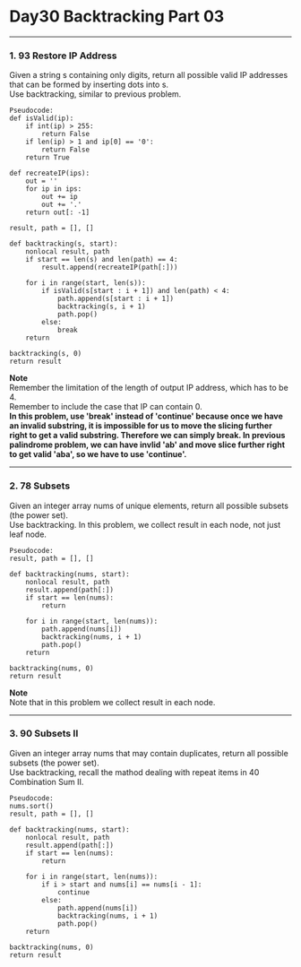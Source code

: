 # Day30 Backtracking Part 03

---

### 1. 93 Restore IP Address
Given a string s containing only digits, return all possible valid IP addresses that can be formed by inserting dots into s.  
Use backtracking, similar to previous problem.  

```
Pseudocode:
def isValid(ip):
    if int(ip) > 255:
        return False
    if len(ip) > 1 and ip[0] == '0':
        return False
    return True

def recreateIP(ips):
    out = ''
    for ip in ips:
        out += ip
        out += '.'
    return out[: -1]

result, path = [], []

def backtracking(s, start):
    nonlocal result, path
    if start == len(s) and len(path) == 4:
        result.append(recreateIP(path[:]))
    
    for i in range(start, len(s)):
        if isValid(s[start : i + 1]) and len(path) < 4:
            path.append(s[start : i + 1])
            backtracking(s, i + 1)
            path.pop()
        else:
            break
    return

backtracking(s, 0)
return result
```
**Note**  
Remember the limitation of the length of output IP address, which has to be 4.  
Remember to include the case that IP can contain 0.  
**In this problem, use 'break' instead of 'continue' because once we have an invalid substring, it is impossible for us to move the slicing further right to get a valid substring. Therefore we can simply break. In previous palindrome problem, we can have invlid 'ab' and move slice further right to get valid 'aba', so we have to use 'continue'.**   

---

### 2. 78 Subsets
Given an integer array nums of unique elements, return all possible subsets (the power set).  
Use backtracking. In this problem, we collect result in each node, not just leaf node.  

```
Pseudocode:
result, path = [], []

def backtracking(nums, start):
    nonlocal result, path
    result.append(path[:])
    if start == len(nums):
        return
    
    for i in range(start, len(nums)):
        path.append(nums[i])
        backtracking(nums, i + 1)
        path.pop()
    return

backtracking(nums, 0)
return result
```
**Note**  
Note that in this problem we collect result in each node.  

---

### 3. 90 Subsets II
Given an integer array nums that may contain duplicates, return all possible subsets (the power set).  
Use backtracking, recall the mathod dealing with repeat items in 40 Combination Sum II.  

```
Pseudocode:
nums.sort()
result, path = [], []

def backtracking(nums, start):
    nonlocal result, path
    result.append(path[:])
    if start == len(nums):
        return

    for i in range(start, len(nums)):
        if i > start and nums[i] == nums[i - 1]:
            continue
        else:
            path.append(nums[i])
            backtracking(nums, i + 1)
            path.pop()
    return

backtracking(nums, 0)
return result
```
